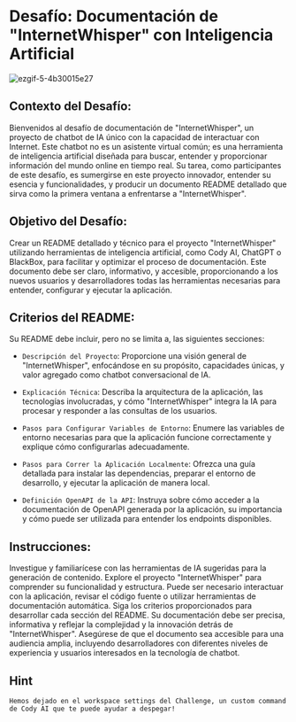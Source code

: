 # Desafío: Documentación de "InternetWhisper" con Inteligencia Artificial

![ezgif-5-4b30015e27](https://github.com/santiagomorillosegovia/InternetWhisper/assets/28943730/26840b24-92d3-4ddf-bbd1-82cc6b992c7f)

## Contexto del Desafío:

Bienvenidos al desafío de documentación de "InternetWhisper", un proyecto de chatbot de IA único con la capacidad de interactuar con Internet. Este chatbot no es un asistente virtual común; es una herramienta de inteligencia artificial diseñada para buscar, entender y proporcionar información del mundo online en tiempo real. Su tarea, como participantes de este desafío, es sumergirse en este proyecto innovador, entender su esencia y funcionalidades, y producir un documento README detallado que sirva como la primera ventana a enfrentarse a "InternetWhisper".

## Objetivo del Desafío:

Crear un README detallado y técnico para el proyecto "InternetWhisper" utilizando herramientas de inteligencia artificial, como Cody AI, ChatGPT o BlackBox, para facilitar y optimizar el proceso de documentación. Este documento debe ser claro, informativo, y accesible, proporcionando a los nuevos usuarios y desarrolladores todas las herramientas necesarias para entender, configurar y ejecutar la aplicación.

## Criterios del README:

Su README debe incluir, pero no se limita a, las siguientes secciones:

- `Descripción del Proyecto`: Proporcione una visión general de "InternetWhisper", enfocándose en su propósito, capacidades únicas, y valor agregado como chatbot conversacional de IA.

- `Explicación Técnica`: Describa la arquitectura de la aplicación, las tecnologías involucradas, y cómo "InternetWhisper" integra la IA para procesar y responder a las consultas de los usuarios.

- `Pasos para Configurar Variables de Entorno`: Enumere las variables de entorno necesarias para que la aplicación funcione correctamente y explique cómo configurarlas adecuadamente.

- `Pasos para Correr la Aplicación Localmente`: Ofrezca una guía detallada para instalar las dependencias, preparar el entorno de desarrollo, y ejecutar la aplicación de manera local.

- `Definición OpenAPI de la API`: Instruya sobre cómo acceder a la documentación de OpenAPI generada por la aplicación, su importancia y cómo puede ser utilizada para entender los endpoints disponibles.

## Instrucciones:

Investigue y familiarícese con las herramientas de IA sugeridas para la generación de contenido.
Explore el proyecto "InternetWhisper" para comprender su funcionalidad y estructura. Puede ser necesario interactuar con la aplicación, revisar el código fuente o utilizar herramientas de documentación automática.
Siga los criterios proporcionados para desarrollar cada sección del README. Su documentación debe ser precisa, informativa y reflejar la complejidad y la innovación detrás de "InternetWhisper".
Asegúrese de que el documento sea accesible para una audiencia amplia, incluyendo desarrolladores con diferentes niveles de experiencia y usuarios interesados en la tecnología de chatbot.

## Hint

`Hemos dejado en el workspace settings del Challenge, un custom command de Cody AI que te puede ayudar a despegar!`
